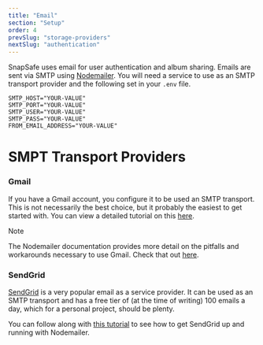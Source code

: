 ```yaml
---
title: "Email"
section: "Setup"
order: 4
prevSlug: "storage-providers"
nextSlug: "authentication"
---
```


SnapSafe uses email for user authentication and album sharing. Emails are sent via SMTP using [Nodemailer](https://www.nodemailer.com/). You will need a service to use as an SMTP transport provider and the following set in your `.env` file.

```
SMTP_HOST="YOUR-VALUE"
SMTP_PORT="YOUR-VALUE"
SMTP_USER="YOUR-VALUE"
SMTP_PASS="YOUR-VALUE"
FROM_EMAIL_ADDRESS="YOUR-VALUE"
```

# SMPT Transport Providers

### Gmail

If you have a Gmail account, you configure it to be used an SMTP transport. This is not necessarily the best choice, but it probably the easiest to get started with. You can view a detailed tutorial on this [here](https://miracleio.me/snippets/use-gmail-with-nodemailer/).

> [!NOTE]
> The Nodemailer documentation provides more detail on the pitfalls and workarounds necessary to use Gmail. Check that out [here](https://www.nodemailer.com/usage/using-gmail/).

### SendGrid

[SendGrid](https://sendgrid.com/en-us) is a very popular email as a service provider. It can be used as an SMTP transport and has a free tier of (at the time of writing) 100 emails a day, which for a personal project, should be plenty.

You can follow along with [this tutorial](https://www.twilio.com/en-us/blog/send-smtp-emails-node-js-sendgrid) to see how to get SendGrid up and running with Nodemailer.
